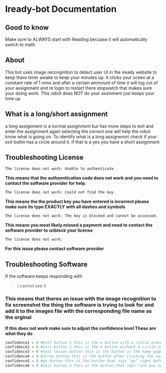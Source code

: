 # Iready-bot Documentation

## Good to know
Make sure to ALWAYS start with Reading becuase it will automatically switch to math 

## About
This bot uses image recongnition to detect user UI in the iready website to keep there timer awake to keep your minutes up. It clicks your sceen at a constant rate of 1 mins and after a certain ammount of time it will log out of your assignment and re login to restart there stopwatch that makes sure your doing work. This robot does NOT do your assinment just keeps your time up

## What is a long/short assignment
a long assignment is a normal assignment but has more steps to exit and enter the assignment again selecting the correct one will help the robot know what is going on. To identify what is a long assignemnt check if your exit buttin has a circle around it. if that is a yes you have a short assignment
  
## Troubleshooting License

	The license does not work: Unable to authenticate.
**This means that the autheentication code does not work and you need to contact the software provider for help.**

	The license does not work: Could not find the key.
**This means the the product key you have entered is incorrect please make sure its type EXACTLY with all dashes and symbols**

	The license does not work: The key is blocked and cannot be accessed.
**This means you most likely missed a payment and need to contact the software provider to unblock your license**

	The license does not work:
**For this issue please contact software provider**
  
## Troubleshooting Software
If the software keeps responding with
>	I cannot see it

### **This means that theres an issue with the image recognition to fix screenshot the thing the software is trying to look for and add it to the images file with the corresponding file name as the orginal**

**If this does not work make sure to adjust the confidence level These are what they do**
```py
confidence1 = 0 #Exit button 1 this is the x button with a circle around it
confidence2 = 0 #exit button 2 this is the x button without a circle only used for long assignemnt
confidence3 = 0 #next lesson button this is the button in the home page that says "next lesson"
confidence4 = 0 #arrow button this is the button after clicking the next lesson button
confidence5 = 0 #go button this is the button that says "go" right before starting a long assignment
confidence6 = 0 #exit button 3 this is the button that says "are you sure you want to exit"
```
